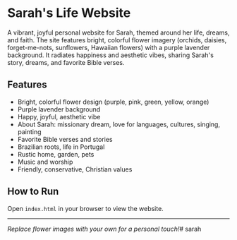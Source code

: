 # Sarah's Life Website

A vibrant, joyful personal website for Sarah, themed around her life, dreams, and faith. The site features bright, colorful flower imagery (orchids, daisies, forget-me-nots, sunflowers, Hawaiian flowers) with a purple lavender background. It radiates happiness and aesthetic vibes, sharing Sarah's story, dreams, and favorite Bible verses.

## Features
- Bright, colorful flower design (purple, pink, green, yellow, orange)
- Purple lavender background
- Happy, joyful, aesthetic vibe
- About Sarah: missionary dream, love for languages, cultures, singing, painting
- Favorite Bible verses and stories
- Brazilian roots, life in Portugal
- Rustic home, garden, pets
- Music and worship
- Friendly, conservative, Christian values

## How to Run
Open `index.html` in your browser to view the website.

---

*Replace flower images with your own for a personal touch!*# sarah
